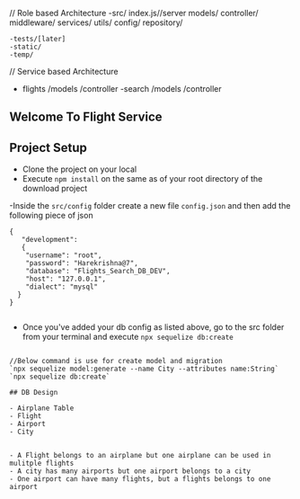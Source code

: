   // Role based Architecture
  -src/
    index.js//server
    models/
    controller/
    middleware/
    services/
    utils/
    config/
    repository/


    -tests/[later]
    -static/
    -temp/

// Service based Architecture

- flights
    /models
    /controller
-search
    /models
    /controller


## Welcome To Flight Service

## Project Setup
- Clone the project on your local
- Execute `npm install` on the same as of your root directory of the download project

-Inside the `src/config` folder create a new file `config.json` and then add the following piece of json

````
{
   "development": 
   {
    "username": "root",
    "password": "Harekrishna@7",
    "database": "Flights_Search_DB_DEV",
    "host": "127.0.0.1",
    "dialect": "mysql"
  }
}


`````
- Once you've added your db config as listed above, go to the src folder from your terminal and execute `npx sequelize db:create`
```

//Below command is use for create model and migration 
`npx sequelize model:generate --name City --attributes name:String`
`npx sequelize db:create`

## DB Design

- Airplane Table 
- Flight 
- Airport 
- City


- A Flight belongs to an airplane but one airplane can be used in mulitple flights 
- A city has many airports but one airport belongs to a city 
- One airport can have many flights, but a flights belongs to one airport
